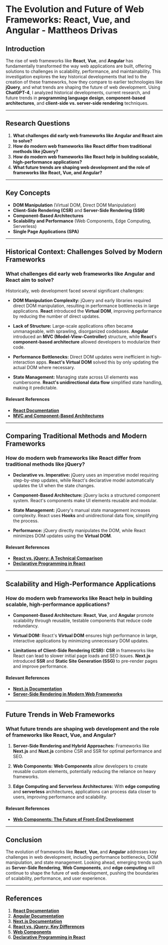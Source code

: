 # The Evolution and Future of Web Frameworks: React, Vue, and Angular - Mattheos Drivas


## Introduction

The rise of web frameworks like **React**, **Vue**, and **Angular** has fundamentally transformed the way web applications are built, offering solutions to challenges in scalability, performance, and maintainability. This investigation explores the key historical developments that led to the creation of these frameworks, how they compare to earlier technologies like **jQuery**, and what trends are shaping the future of web development. Using **ChatGPT-4**, I analyzed historical developments, current research, and future trends in **programming language design**, **component-based architectures**, and **client-side vs. server-side rendering** techniques.

---

## Research Questions

1. **What challenges did early web frameworks like Angular and React aim to solve?**
2. **How do modern web frameworks like React differ from traditional methods like jQuery?**
3. **How do modern web frameworks like React help in building scalable, high-performance applications?**
4. **What future trends are shaping web development and the role of frameworks like React, Vue, and Angular?**

---

## Key Concepts

- **DOM Manipulation** (Virtual DOM, Direct DOM Manipulation)
- **Client-Side Rendering (CSR)** and **Server-Side Rendering (SSR)**
- **Component-Based Architectures**
- **Scalability and Performance** (Web Components, Edge Computing, Serverless)
- **Single Page Applications (SPA)**

---

## Historical Context: Challenges Solved by Modern Frameworks

### What challenges did early web frameworks like Angular and React aim to solve?

Historically, web development faced several significant challenges:

- **DOM Manipulation Complexity:** jQuery and early libraries required direct DOM manipulation, resulting in performance bottlenecks in large applications. **React** introduced the **Virtual DOM**, improving performance by reducing the number of direct updates.
  
- **Lack of Structure:** Large-scale applications often became unmanageable, with sprawling, disorganized codebases. **Angular** introduced an **MVC (Model-View-Controller)** structure, while **React**'s **component-based architecture** allowed developers to modularize their code.

- **Performance Bottlenecks:** Direct DOM updates were inefficient in high-interaction apps. **React's Virtual DOM** solved this by only updating the actual DOM where necessary.

- **State Management:** Managing state across UI elements was cumbersome. **React's unidirectional data flow** simplified state handling, making it predictable.

#### Relevant References
- **[React Documentation](https://reactjs.org/docs/getting-started.html)**
- **[MVC and Component-Based Architectures](https://www.sciencedirect.com/science/article/pii/S1877050919310683)**

---

## Comparing Traditional Methods and Modern Frameworks

### How do modern web frameworks like React differ from traditional methods like jQuery?

- **Declarative vs. Imperative:** jQuery uses an imperative model requiring step-by-step updates, while React's declarative model automatically updates the UI when the state changes.
  
- **Component-Based Architecture:** jQuery lacks a structured component system. React's components make UI elements reusable and modular.
  
- **State Management:** jQuery's manual state management increases complexity. React uses **Hooks** and unidirectional data flow, simplifying the process.
  
- **Performance:** jQuery directly manipulates the DOM, while React minimizes DOM updates using the **Virtual DOM**.

#### Relevant References
- **[React vs. jQuery: A Technical Comparison](https://www.keycdn.com/blog/react-vs-jquery)**
- **[Declarative Programming in React](https://link.springer.com/chapter/10.1007/978-3-540-92995-6_2)**

---

## Scalability and High-Performance Applications

### How do modern web frameworks like React help in building scalable, high-performance applications?

- **Component-Based Architecture:** **React**, **Vue**, and **Angular** promote scalability through reusable, testable components that reduce code redundancy.
  
- **Virtual DOM:** React's **Virtual DOM** ensures high performance in large, interactive applications by minimizing unnecessary DOM updates.
  
- **Limitations of Client-Side Rendering (CSR):** **CSR** in frameworks like React can lead to slower initial page loads and SEO issues. **Next.js** introduced **SSR** and **Static Site Generation (SSG)** to pre-render pages and improve performance.
  
#### Relevant References
- **[Next.js Documentation](https://nextjs.org/docs)**
- **[Server-Side Rendering in Modern Web Frameworks](https://jtec.utem.edu.my/jtec/article/view/6192)**

---

## Future Trends in Web Frameworks

### What future trends are shaping web development and the role of frameworks like React, Vue, and Angular?

1. **Server-Side Rendering and Hybrid Approaches:** Frameworks like **Next.js** and **Nuxt.js** combine CSR and SSR for optimal performance and SEO.
  
2. **Web Components:** **Web Components** allow developers to create reusable custom elements, potentially reducing the reliance on heavy frameworks.

3. **Edge Computing and Serverless Architectures:** With **edge computing** and **serverless** architectures, applications can process data closer to users, improving performance and scalability.

#### Relevant References
- **[Web Components: The Future of Front-End Development](https://developer.mozilla.org/en-US/docs/Web/Web_Components)**

---

## Conclusion

The evolution of frameworks like **React**, **Vue**, and **Angular** addresses key challenges in web development, including performance bottlenecks, DOM manipulation, and state management. Looking ahead, emerging trends such as **Server-Side Rendering**, **Web Components**, and **edge computing** will continue to shape the future of web development, pushing the boundaries of scalability, performance, and user experience.

---

## References

1. **[React Documentation](https://reactjs.org/docs/getting-started.html)**
2. **[Angular Documentation](https://angular.io/docs)**
3. **[Next.js Documentation](https://nextjs.org/docs)**
4. **[React vs. jQuery: Key Differences](https://www.keycdn.com/blog/react-vs-jquery)**
5. **[Web Components](https://developer.mozilla.org/en-US/docs/Web/Web_Components)**
6. **[Declarative Programming in React](https://link.springer.com/chapter/10.1007/978-3-540-92995-6_2)**

